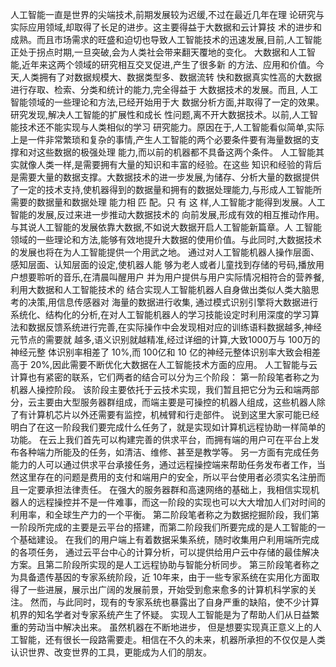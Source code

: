 人工智能一直是世界的尖端技术,前期发展较为迟缓,不过在最近几年在理 论研究与实际应用领域,却取得了长足的进步。这主要得益于大数据和云计算技 术的进步和成熟。而且市场需求的旺盛和迫切也导致人工智能技术的迅速发展,目前,人工智能正处于拐点时期,一旦突破,会为人类社会带来翻天覆地的变化。
大数据和人工智能,近年来这两个领域的研究相互交叉促进,产生了很多新 的方法、应用和价值。今天,人类拥有了对数据规模大、数据类型多、数据流转 快和数据真实性高的大数据进行存取、检索、分类和统计的能力,完全得益于 大数据技术的发展。而且, 人工智能领域的一些理论和方法,已经开始用于大 数据分析方面,并取得了一定的效果。研究发现,解决人工智能的扩展性和成长 性问题,离不开大数据技术。以前,人工智能技术还不能实现与人类相似的学习 研究能力。原因在于,人工智能看似简单,实际上是一件非常繁琐和复杂的事情,产生人工智能的两个必要条件要有海量数据的支撑和对这些数据的极强处理 能力,而以前的机器都不具备这两个条件。
人工智能其实就像人类一样,是需要拥有大量的知识和丰富的经验。在这些 知识和经验的背后是需要大量的数据支撑。大数据技术的进一步发展,为储存、分析大量的数据提供了一定的技术支持,使机器得到的数据量和拥有的数据处理能力,与形成人工智能所需要的数据量和数据处理 能力相 匹 配。只 有 这 样,人工智能才能得到发展。人工智能的发展,反过来进一步推动大数据技术的 向前发展,形成有效的相互推动作用。
与其说人工智能的发展依靠大数据,不如说大数据开启人工智能新篇章。人 工智能领域的一些理论和方法,能够有效地提升大数据的使用价值。与此同时,大数据技术的发展也将在为人工智能提供一个用武之地。
通过对人工智能机器人操作层面、感知层面、认知层面的设定,使机器人能 够为老人或者儿童找到存储的号码,播放用户想要聆听的音乐,在清晨叫醒用户 并为用户提供与用户实际情况相符合的营养餐,利用大数据和人工智能技术的 结合实现人工智能机器人自身做出类似人类大脑思考的决策,用信息传感器对 海量的数据进行收集, 通过模式识别引擎将大数据进行系统化、结构化的分析,在对人工智能机器人的学习技能设定时利用深度的学习算法和数据反馈系统进行完善,在实际操作中会发现相对应的训练语料数据越多,神经元节点的需要就 越多,语义识别就越精准,经过详细的计算,大致1000万与 100万的神经元整 体识别率相差了 10%,而 100亿和 10 亿的神经元整体识别率大致会相差高于 20%,因此需要不断优化大数据在人工智能技术方面的应用。
人工智能与云计算也有紧密的联系，它们两者的结合可以分为三个阶段：
第一阶段笔者称之为机器人操控阶段。 该阶段主要依托于云技术实现，我们暂且把它分为云和端两部分，云主要由大型服务器群组成，而端主要是可操控的机器人组成，这些机器人除了有计算机芯片以外还需要有监控，机械臂和行走部件。 说到这里大家可能已经明白了在这一阶段我们要完成什么任务了，就是实现如计算机远程协助一样简单的功能。
在云上我们首先可以构建完善的供求平台，而拥有端的用户可在平台上发布各种端力所能及的任务，如清洁、维修、甚至是教学等。 另一方面有完成任务能力的人可以通过供求平台承接任务，通过远程操控端来帮助任务发布者工作，当然这里存在的问题是费用的支付和端用户的安全，所以平台使用者必须实名注册而且一定要承担法律责任。 在强大的服务器群和高速网络的基础上，我相信实现机器人的远程操控并不是一件难事，而这一阶段的实现也可以大大增加人们对时间的利用率，和全球生产力的一个平衡。
第二阶段笔者称之为数据挖掘阶段，我们第一阶段所完成的主要是云平台的搭建，而第二阶段我们所要完成的是人工智能的一个基础建设。 在我们的用户端上有着数据采集系统，随时收集用户利用端所完成的各项任务， 通过云平台中心的计算分析，可以提供给用户云中存储的最佳解决方案。且第二阶段所实现的是人工远程协助与智能分析同步。
第三阶段笔者称之为具备遗传基因的专家系统阶段，近 10年来，由于一些专家系统在实用化方面取得了一些进展，展示出广阔的发展前景，开始受到愈来愈多的计算机科学家的关注。 然而，与此同时，现有的专家系统也暴露出了自身严重的缺陷，使不少计算机界的知名学者对专家系统产生了怀疑。
实现人工智能是为了帮助人们从日益繁重的劳动当中解决出来。 虽然机器在不断地进步， 但是想要实现真正意义上的人工智能，还有很长一段路需要走。相信在不久的未来，机器所承担的不仅仅是人类认识世界、改变世界的工具，更能成为人们的朋友。
